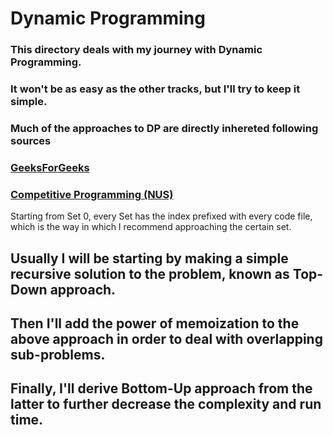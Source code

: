 # Dynamic Programming
### This directory deals with my journey with Dynamic Programming.

### It won't be as easy as the other tracks, but I'll try to keep it simple.

### Much of the approaches to DP are directly inhereted following sources
### **[GeeksForGeeks](www.geeksforgeeks.org)**
### **[Competitive Programming (NUS)](https://www.comp.nus.edu.sg/~stevenha/myteaching/competitive_programming/cp1.pdf)**

Starting from Set 0, every Set has the index prefixed with every code file, which is the way in which I recommend approaching the certain set.

## **Usually I will be starting by making a simple recursive solution to the problem, known as Top-Down approach.**
## **Then I'll add the power of memoization to the above approach in order to deal with overlapping sub-problems.**
## **Finally, I'll derive Bottom-Up approach from the latter to further decrease the complexity and run time.**